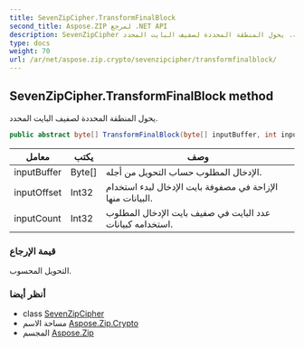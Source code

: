 ```yaml
---
title: SevenZipCipher.TransformFinalBlock
second_title: Aspose.ZIP لمرجع .NET API
description: SevenZipCipher طريقة. يحول المنطقة المحددة لصفيف البايت المحدد.
type: docs
weight: 70
url: /ar/net/aspose.zip.crypto/sevenzipcipher/transformfinalblock/
---
```

## SevenZipCipher.TransformFinalBlock method

يحول المنطقة المحددة لصفيف البايت المحدد.

```csharp
public abstract byte[] TransformFinalBlock(byte[] inputBuffer, int inputOffset, int inputCount)
```

| معامل | يكتب | وصف |
| --- | --- | --- |
| inputBuffer | Byte[] | الإدخال المطلوب حساب التحويل من أجله. |
| inputOffset | Int32 | الإزاحة في مصفوفة بايت الإدخال لبدء استخدام البيانات منها. |
| inputCount | Int32 | عدد البايت في صفيف بايت الإدخال المطلوب استخدامه كبيانات. |

### قيمة الإرجاع

التحويل المحسوب.

### أنظر أيضا

* class [SevenZipCipher](../)
* مساحة الاسم [Aspose.Zip.Crypto](../../sevenzipcipher/)
* المجسم [Aspose.Zip](../../../)


